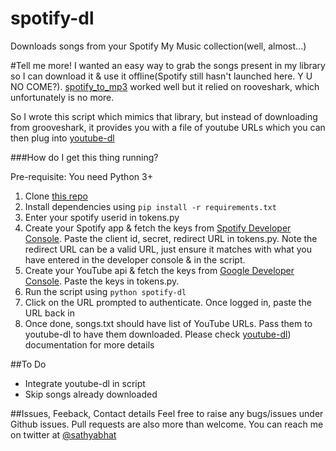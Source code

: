 # spotify-dl
Downloads songs from your Spotify My Music collection(well, almost...)


#Tell me more!
I wanted an easy way to grab the songs present in my library so I can download it & use it offline(Spotify still hasn't launched here. Y U NO COME?). [spotify_to_mp3](https://github.com/frosas/spotify-to-mp3) worked well but it relied on rooveshark, which unfortunately is no more.

So I wrote this script which mimics that library, but instead of downloading from grooveshark, it provides you with a file of youtube URLs which you can then plug into [youtube-dl](https://rg3.github.io/youtube-dl/)

###How do I get this thing running?

Pre-requisite: You need Python 3+

1. Clone [this repo](https://github.com/SathyaBhat/spotify-dl.git)
2. Install dependencies using `pip install -r requirements.txt`
3. Enter your spotify userid in tokens.py
4. Create your Spotify app & fetch the keys from [Spotify Developer Console](https://developer.spotify.com/my-applications/#!/applications). Paste the client id, secret, redirect URL in tokens.py. Note the redirect URL can be a valid URL, just ensure it matches with what you have entered in the developer console & in the script.
5. Create your YouTube api & fetch the keys from [Google Developer Console](https://console.developers.google.com/apis/api/youtube/overview). Paste the keys in tokens.py.
6. Run the script using `python spotify-dl`
7. Click on the URL prompted to authenticate. Once logged in, paste the URL back in
8. Once done, songs.txt should have list of YouTube URLs. Pass them to youtube-dl to have them downloaded. Please check [youtube-dl](https://rg3.github.io/youtube-dl/)) documentation for more details

##To Do

- Integrate youtube-dl in script
- Skip songs already downloaded

##Issues, Feeback, Contact details
Feel free to raise any bugs/issues under Github issues. Pull requests are also more than welcome. You can reach me on twitter at [@sathyabhat](https://twitter.com/sathyabhat)